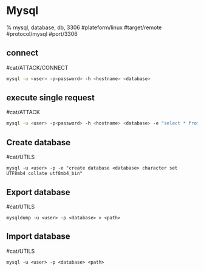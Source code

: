 # Mysql

% mysql, database, db, 3306
#plateform/linux  #target/remote  #protocol/mysql  #port/3306
## connect
#cat/ATTACK/CONNECT 
```bash
mysql -u <user> -p<password> -h <hostname> <database>
```

## execute single request
#cat/ATTACK
```bash
mysql -u <user> -p<password> -h <hostname> <database> -e "select * from users;"
```

## Create database
#cat/UTILS 
```
mysql -u <user> -p -e "create database <database> character set UTF8mb4 collate utf8mb4_bin"
```

## Export database
#cat/UTILS 
```
mysqldump -u <user> -p <database> > <path>
```

## Import database
#cat/UTILS 
```
mysql -u <user> -p <database> <path>
```
